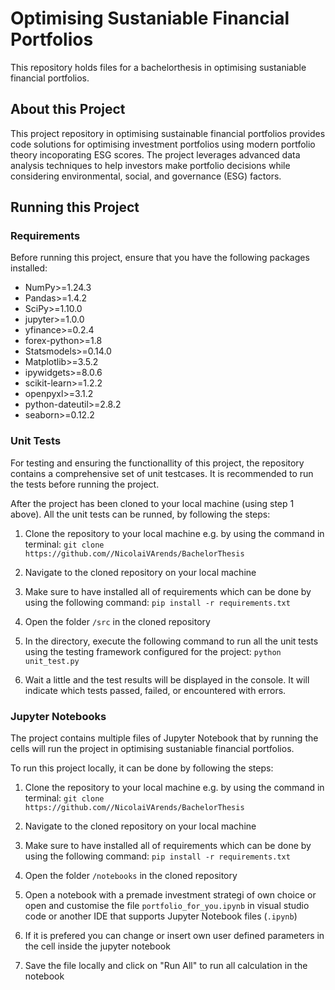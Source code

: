 # Optimising Sustaniable Financial Portfolios

This repository holds files for a bachelorthesis in optimising sustaniable financial portfolios.

## About this Project

This project repository in optimising sustainable financial portfolios provides code solutions for optimising investment portfolios using modern portfolio theory incoporating ESG scores. The project leverages advanced data analysis techniques to help investors make portfolio decisions while considering environmental, social, and governance (ESG) factors.

## Running this Project

### Requirements

Before running this project, ensure that you have the following packages installed:

* NumPy>=1.24.3
* Pandas>=1.4.2
* SciPy>=1.10.0
* jupyter>=1.0.0
* yfinance>=0.2.4
* forex-python>=1.8
* Statsmodels>=0.14.0 
* Matplotlib>=3.5.2
* ipywidgets>=8.0.6
* scikit-learn>=1.2.2
* openpyxl>=3.1.2
* python-dateutil>=2.8.2
* seaborn>=0.12.2


### Unit Tests

For testing and ensuring the functionallity of this project, the repository contains a comprehensive set of unit testcases. It is recommended to run the tests before running the project.

After the project has been cloned to your local machine (using step 1 above). All the unit tests can be runned, by following the steps:

1. Clone the repository to your local machine e.g. by using the command in terminal: `git clone https://github.com//NicolaiVArends/BachelorThesis`

2. Navigate to the cloned repository on your local machine

3. Make sure to have installed all of requirements which can be done by using the following command: 
`pip install -r requirements.txt`

4. Open the folder `/src` in the cloned repository

5. In the directory, execute the following command to run all the unit tests using the testing framework configured for the project: `python unit_test.py`

6. Wait a little and the test results will be displayed in the console. It will indicate which tests passed, failed, or encountered with errors.


### Jupyter Notebooks

The project contains multiple files of Jupyter Notebook that by running the cells will run the project in optimising sustaniable financial portfolios.

To run this project locally, it can be done by following the steps:

1. Clone the repository to your local machine e.g. by using the command in terminal: `git clone https://github.com//NicolaiVArends/BachelorThesis`

2. Navigate to the cloned repository on your local machine

3. Make sure to have installed all of requirements which can be done by using the following command: 
`pip install -r requirements.txt`

4. Open the folder `/notebooks` in the cloned repository

5. Open a notebook with a premade investment strategi of own choice or open and customise the file `portfolio_for_you.ipynb` in visual studio code or another IDE that supports Jupyter Notebook files (`.ipynb`)

6. If it is prefered you can change or insert own user defined parameters in the cell inside the jupyter notebook

7. Save the file locally and click on "Run All" to run all calculation in the notebook




